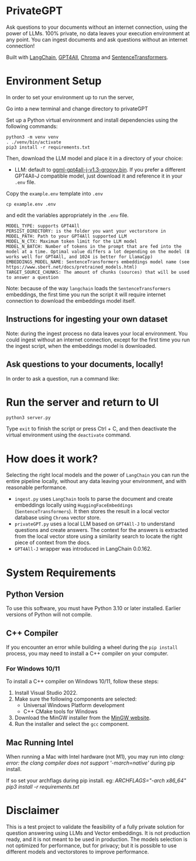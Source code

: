 # PrivateGPT
Ask questions to your documents without an internet connection, using the power of LLMs. 100% private, no data leaves your execution environment at any point. You can ingest documents and ask questions without an internet connection!

Built with [LangChain](https://github.com/hwchase17/langchain), [GPT4All](https://github.com/nomic-ai/gpt4all), [Chroma](https://www.trychroma.com/) and [SentenceTransformers](https://www.sbert.net/).

# Environment Setup
In order to set your environment up to run the server, 

Go into a new terminal and change directory to privateGPT

Set up a Python virtual environment and install dependencies using the following commands:

```shell
python3 -m venv venv
. ./venv/bin/activate
pip3 install -r requirements.txt
```

Then, download the LLM model and place it in a directory of your choice:
- LLM: default to [ggml-gpt4all-j-v1.3-groovy.bin](https://gpt4all.io/models/ggml-gpt4all-j-v1.3-groovy.bin). If you prefer a different GPT4All-J compatible model, just download it and reference it in your `.env` file.

Copy the `example.env` template into `.env`
```shell
cp example.env .env
```

and edit the variables appropriately in the `.env` file.

```
MODEL_TYPE: supports GPT4All
PERSIST_DIRECTORY: is the folder you want your vectorstore in
MODEL_PATH: Path to your GPT4All supported LLM
MODEL_N_CTX: Maximum token limit for the LLM model
MODEL_N_BATCH: Number of tokens in the prompt that are fed into the model at a time. Optimal value differs a lot depending on the model (8 works well for GPT4All, and 1024 is better for LlamaCpp)
EMBEDDINGS_MODEL_NAME: SentenceTransformers embeddings model name (see https://www.sbert.net/docs/pretrained_models.html)
TARGET_SOURCE_CHUNKS: The amount of chunks (sources) that will be used to answer a question
```

Note: because of the way `langchain` loads the `SentenceTransformers` embeddings, the first time you run the script it will require internet connection to download the embeddings model itself.

## Instructions for ingesting your own dataset

Note: during the ingest process no data leaves your local environment. You could ingest without an internet connection, except for the first time you run the ingest script, when the embeddings model is downloaded.

## Ask questions to your documents, locally!
In order to ask a question, run a command like:

# Run the server and return to UI

```shell
python3 server.py
```

Type `exit` to finish the script or press Ctrl + C, and then deactivate the virtual environment using the `deactivate` command.


# How does it work?
Selecting the right local models and the power of `LangChain` you can run the entire pipeline locally, without any data leaving your environment, and with reasonable performance.

- `ingest.py` uses `LangChain` tools to parse the document and create embeddings locally using `HuggingFaceEmbeddings` (`SentenceTransformers`). It then stores the result in a local vector database using `Chroma` vector store.
- `privateGPT.py` uses a local LLM based on `GPT4All-J` to understand questions and create answers. The context for the answers is extracted from the local vector store using a similarity search to locate the right piece of context from the docs.
- `GPT4All-J` wrapper was introduced in LangChain 0.0.162.

# System Requirements

## Python Version
To use this software, you must have Python 3.10 or later installed. Earlier versions of Python will not compile.

## C++ Compiler
If you encounter an error while building a wheel during the `pip install` process, you may need to install a C++ compiler on your computer.

### For Windows 10/11
To install a C++ compiler on Windows 10/11, follow these steps:

1. Install Visual Studio 2022.
2. Make sure the following components are selected:
   * Universal Windows Platform development
   * C++ CMake tools for Windows
3. Download the MinGW installer from the [MinGW website](https://sourceforge.net/projects/mingw/).
4. Run the installer and select the `gcc` component.

## Mac Running Intel
When running a Mac with Intel hardware (not M1), you may run into _clang: error: the clang compiler does not support '-march=native'_ during pip install.

If so set your archflags during pip install. eg: _ARCHFLAGS="-arch x86_64" pip3 install -r requirements.txt_

# Disclaimer
This is a test project to validate the feasibility of a fully private solution for question answering using LLMs and Vector embeddings. It is not production ready, and it is not meant to be used in production. The models selection is not optimized for performance, but for privacy; but it is possible to use different models and vectorstores to improve performance.
